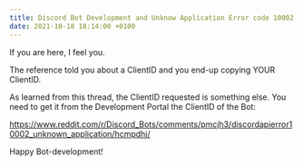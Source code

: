 ```yaml
---
title: Discord Bot Development and Unknow Application Error code 10002
date: 2021-10-18 18:14:00 +0100
---
```




If you are here, I feel you.

The reference told you about a ClientID and you end-up copying YOUR ClientID.

As learned from this thread, the ClientID requested is something else. You need to get it from the Development Portal the ClientID of the Bot:

https://www.reddit.com/r/Discord_Bots/comments/pmcjh3/discordapierror10002_unknown_application/hcmpdhj/

Happy Bot-development!